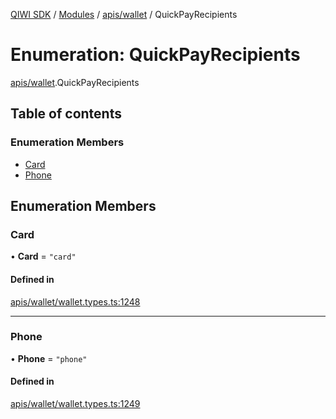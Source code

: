 [QIWI SDK](../README.md) / [Modules](../modules.md) / [apis/wallet](../modules/apis_wallet.md) / QuickPayRecipients

# Enumeration: QuickPayRecipients

[apis/wallet](../modules/apis_wallet.md).QuickPayRecipients

## Table of contents

### Enumeration Members

- [Card](apis_wallet.QuickPayRecipients.md#card)
- [Phone](apis_wallet.QuickPayRecipients.md#phone)

## Enumeration Members

### Card

• **Card** = ``"card"``

#### Defined in

[apis/wallet/wallet.types.ts:1248](https://github.com/AlexXanderGrib/node-qiwi-sdk/blob/bc0e99e/src/apis/wallet/wallet.types.ts#L1248)

___

### Phone

• **Phone** = ``"phone"``

#### Defined in

[apis/wallet/wallet.types.ts:1249](https://github.com/AlexXanderGrib/node-qiwi-sdk/blob/bc0e99e/src/apis/wallet/wallet.types.ts#L1249)
